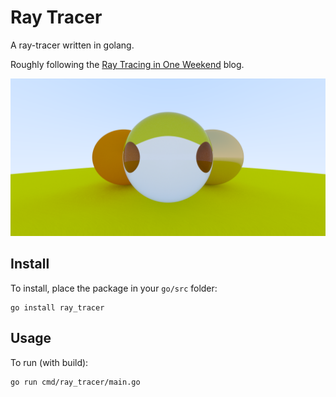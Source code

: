 # Ray Tracer
A ray-tracer written in golang.

Roughly following the [Ray Tracing in One Weekend](https://markphelps.me/2016/03/15/writing-a-ray-tracer-in-go/) blog.

![Example Image](./assets/example_image.png)

## Install
To install, place the package in your `go/src` folder:
```shell script
go install ray_tracer
```

## Usage
To run (with build):
```shell script
go run cmd/ray_tracer/main.go 
```

